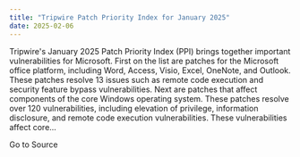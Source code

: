 ```yaml
---
title: "Tripwire Patch Priority Index for January 2025"
date: 2025-02-06
---
```


Tripwire's January 2025 Patch Priority Index (PPI) brings together important vulnerabilities for Microsoft. First on the list are patches for the Microsoft office platform, including Word, Access, Visio, Excel, OneNote, and Outlook. These patches resolve 13 issues such as remote code execution and security feature bypass vulnerabilities. Next are patches that affect components of the core Windows operating system. These patches resolve over 120 vulnerabilities, including elevation of privilege, information disclosure, and remote code execution vulnerabilities. These vulnerabilities affect core...

Go to Source
